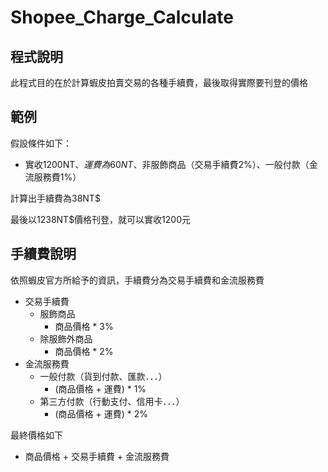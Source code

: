 # Shopee_Charge_Calculate
## 程式說明
此程式目的在於計算蝦皮拍賣交易的各種手續費，最後取得實際要刊登的價格

## 範例
假設條件如下：

* 實收1200NT$、運費為60NT$、非服飾商品（交易手續費2%）、一般付款（金流服務費1%）

計算出手續費為38NT$

最後以1238NT$價格刊登，就可以實收1200元

## 手續費說明
依照蝦皮官方所給予的資訊，手續費分為交易手續費和金流服務費

- 交易手續費
  - 服飾商品
    - 商品價格 * 3%
  - 除服飾外商品
    - 商品價格 * 2%
- 金流服務費
  - 一般付款（貨到付款、匯款．．．）
    - (商品價格 + 運費) * 1%
  - 第三方付款（行動支付、信用卡．．．）
    - (商品價格 + 運費) * 2%
    
最終價格如下
  - 商品價格 + 交易手續費 + 金流服務費
